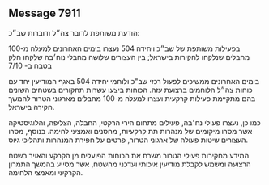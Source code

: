 ## Message 7911

הודעת משותפת לדובר צה״ל ודוברות שב״כ: 

בפעילות משותפת של שב״כ ויחידה 504 נעצרו בימים האחרונים למעלה מ-100 מחבלים שנלקחו לחקירות בישראל; בין העצורים שלושה מחבלי נוח׳בה שלקחו חלק בטבח ב- 7/10

בימים האחרונים ממשיכים לפעול רכזי שב"כ ולוחמי יחידה 504 באגף המודיעין יחד עם כוחות צה״ל הלוחמים ברצועת עזה. הכוחות ביצעו עשרות תחקורים בשטחים השונים בהם מתקיימת פעילות קרקעית ועצרו למעלה מ-100 מחבלים מארגוני הטרור להמשך חקירה בישראל. 

כמו כן, נעצרו פעילי נח׳בה, פעילים מתחום הירי הרקטי, החבלה, הצליפה, והלוגיסטיקה אשר מסרו מיקומים של מנהרות תת קרקעיות, מחסנים ואמצעי לחימה. בנוסף, מסרו העצורים שיטות פעולה של ארגוני הטרור, פרטים על חפירת המנהרות ותהליכי גיוס.

המידע מחקירות פעילי הטרור משרת את הכוחות הפועלים מן הקרקע והאויר בשטח הרצועה ומשמש לקבלת מודיעין איכותי ועדכני מהשטח, אשר מסייע בהמשך התמרון הקרקעי ומאמצי הלחימה.

